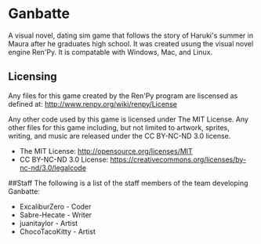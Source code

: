 # Ganbatte
A visual novel, dating sim game that follows the story of Haruki's summer in Maura after he graduates high school. It was created usung the visual novel engine Ren'Py. It is compatable with Windows, Mac, and Linux.

## Licensing
Any files for this game created by the Ren'Py program are liscensed as defined at: http://www.renpy.org/wiki/renpy/License

Any other code used by this game is licensed under The MIT License. Any other files for this game including, but not limited to artwork, sprites, writing, and music are released under the CC BY-NC-ND 3.0 license. 

- The MIT License: http://opensource.org/licenses/MIT
- CC BY-NC-ND 3.0 License: https://creativecommons.org/licenses/by-nc-nd/3.0/legalcode

##Staff
The following is a list of the staff members of the team developing Ganbatte:

- ExcaliburZero - Coder
- Sabre-Hecate - Writer
- juanitaylor - Artist
- ChocoTacoKitty - Artist
